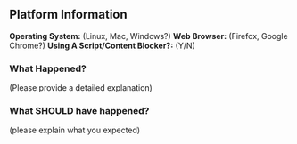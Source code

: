 ## Platform Information
**Operating System:** (Linux, Mac, Windows?)
**Web Browser:** (Firefox, Google Chrome?)
**Using A Script/Content Blocker?:** (Y/N)

### What Happened?
(Please provide a detailed explanation)

### What SHOULD have happened?
(please explain what you expected)
